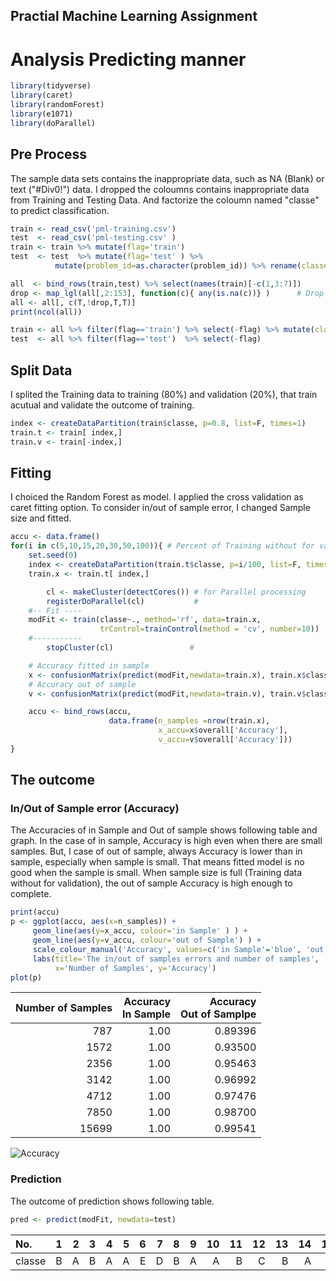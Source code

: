 ## Practial Machine Learning Assignment

# Analysis Predicting manner


```R
library(tidyverse)
library(caret)
library(randomForest)
library(e1071)
library(doParallel)
```

## Pre Process
The sample data sets contains the inappropriate data, such as NA (Blank) or text ("#Div0!") data.
I dropped the coloumns contains inappropriate data from Training and Testing Data.
And factorize the coloumn named "classe" to predict classification.

```R
train <- read_csv('pml-training.csv')
test  <- read_csv('pml-testing.csv' )
train <- train %>% mutate(flag='train')
test  <- test  %>% mutate(flag='test' ) %>% 
          mutate(problem_id=as.character(problem_id)) %>% rename(classe=problem_id)

all  <- bind_rows(train,test) %>% select(names(train)[-c(1,3:7)])
drop <- map_lgl(all[,2:153], function(c){ any(is.na(c))} )      # Drop columns contain NA
all <- all[, c(T,!drop,T,T)]
print(ncol(all))

train <- all %>% filter(flag=='train') %>% select(-flag) %>% mutate(classe=factor(classe))
test  <- all %>% filter(flag=='test')  %>% select(-flag)
```

## Split Data
I splited the Training data to training (80%) and validation (20%), that train acutual and validate the outcome of training.

```R
index <- createDataPartition(train$classe, p=0.8, list=F, times=1)
train.t <- train[ index,]
train.v <- train[-index,]
```

## Fitting
I choiced the Random Forest as model. I applied the cross validation as caret fitting option.
To consider in/out of sample error, I changed Sample size and fitted.

```R
accu <- data.frame()
for(i in c(5,10,15,20,30,50,100)){ # Percent of Training without for validation
    set.seed(0)
    index <- createDataPartition(train.t$classe, p=i/100, list=F, times=1)
    train.x <- train.t[ index,]

        cl <- makeCluster(detectCores()) # for Parallel processing
        registerDoParallel(cl)           #
    #-- Fit ----
    modFit <- train(classe~., method='rf', data=train.x,
                    trControl=trainControl(method = 'cv', number=10))
    #-----------
        stopCluster(cl)                 #

    # Accuracy fitted in sample
    x <- confusionMatrix(predict(modFit,newdata=train.x), train.x$classe)
    # Accuracy out of sample
    v <- confusionMatrix(predict(modFit,newdata=train.v), train.v$classe)

    accu <- bind_rows(accu, 
                      data.frame(n_samples =nrow(train.x),
                                 x_accu=x$overall['Accuracy'], 
                                 v_accu=v$overall['Accuracy']))
}
```

## The outcome
### In/Out of Sample error (Accuracy)
The Accuracies of in Sample and Out of sample shows following table and graph.
In the case of in sample, Accuracy is high even when there are small samples.
But, I case of out of sample, always Accuracy is lower than in sample, especially when sample is small.
That means fitted model is no good when the sample is small.
When sample size is full (Training data without for validation), the out of sample Accuracy is high enough to complete.

```R
print(accu)
p <- ggplot(accu, aes(x=n_samples)) +
     geom_line(aes(y=x_accu, colour='in Sample' ) ) +
     geom_line(aes(y=v_accu, colour='out of Sample') ) +
     scale_colour_manual('Accuracy', values=c('in Sample'='blue', 'out of Sample'='red')) +
     labs(title='The in/out of samples errors and number of samples',
          x='Number of Samples', y='Accuracy')
plot(p)
```

|Number of Samples|Accuracy<br>In Sample|Accuracy<br>Out of Samplpe|
|--:|--:|--:|
|787|1.00|0.89396|
|1572|1.00|0.93500|
|2356|1.00|0.95463|
|3142|1.00|0.96992|
|4712|1.00|0.97476|
|7850|1.00|0.98700|
|15699|1.00|0.99541|

![Accuracy](https://github.com/hr-ishikawa/Practical_Machine_Learning_Assinments/blob/master/Accuracy.PNG "Accuracy")
### Prediction
The outcome of prediction shows following table.

```R
pred <- predict(modFit, newdata=test)
```

|No.| 1| 2|3|4|5|6|7|8|9|10|11|12|13|14|15|16|17|18|19|20|
|:--|-:|-:|-:|-:|-:|-:|-:|-:|-:|-:|-:|-:|-:|-:|-:|-:|-:|-:|-:|-:|
|classe|B|A|B|A|A|E|D|B|A|A|B|C|B|A|E|E|A|B|B|B|
